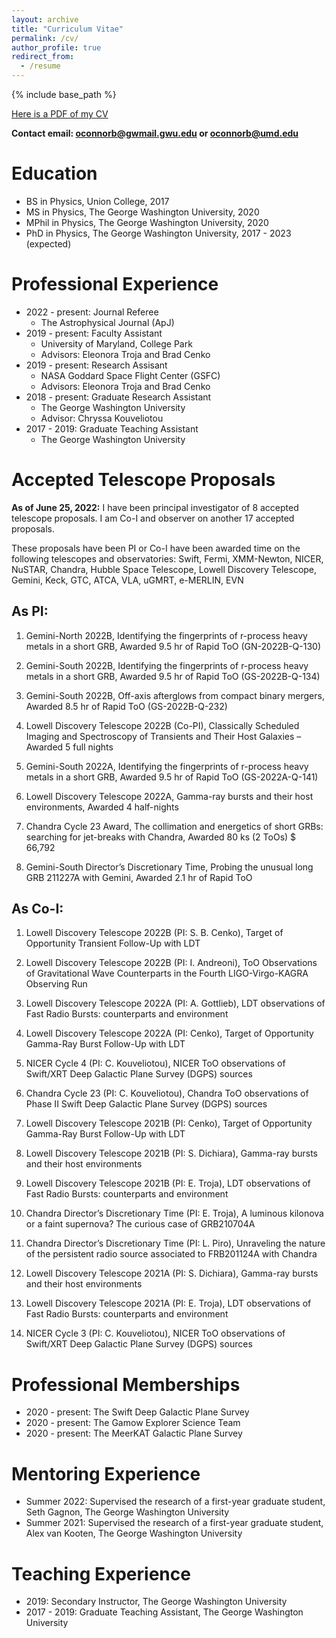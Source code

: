 ```yaml
---
layout: archive
title: "Curriculum Vitae"
permalink: /cv/
author_profile: true
redirect_from:
  - /resume
---
```


{% include base_path %}

[Here is a PDF of my CV](/brendanoconnor.github.io/files/CV.pdf)

**Contact email: oconnorb@gwmail.gwu.edu or oconnorb@umd.edu**

Education
======
* BS in Physics, Union College, 2017
* MS in Physics, The George Washington University, 2020
* MPhil in Physics, The George Washington University, 2020
* PhD in Physics, The George Washington University, 2017 - 2023 (expected)

Professional Experience
======
* 2022 - present: Journal Referee
  * The Astrophysical Journal (ApJ)
* 2019 - present: Faculty Assistant
  * University of Maryland, College Park
  * Advisors: Eleonora Troja and Brad Cenko
* 2019 - present: Research Assisant
  * NASA Goddard Space Flight Center (GSFC)
  * Advisors: Eleonora Troja and Brad Cenko
* 2018 - present: Graduate Research Assistant
  * The George Washington University
  * Advisor: Chryssa Kouveliotou
* 2017 - 2019: Graduate Teaching Assistant
  * The George Washington University

Accepted Telescope Proposals
======

**As of June 25, 2022:** I have been principal investigator of 8 accepted telescope proposals. I am Co-I and observer on another 17 accepted proposals.  

These proposals have been PI or Co-I have been awarded time on the following telescopes and observatories: Swift, Fermi, XMM-Newton, NICER, NuSTAR, Chandra, Hubble Space Telescope, Lowell Discovery Telescope, Gemini, Keck, GTC, ATCA, VLA, uGMRT, e-MERLIN, EVN 

As PI:
------

1. Gemini-North 2022B, Identifying the fingerprints of r-process heavy metals in a short GRB, Awarded 9.5 hr of Rapid ToO (GN-2022B-Q-130)

2. Gemini-South 2022B, Identifying the fingerprints of r-process heavy metals in a short GRB, Awarded 9.5 hr of Rapid ToO (GS-2022B-Q-134)

3. Gemini-South 2022B, Off-axis afterglows from compact binary mergers, Awarded 8.5 hr of Rapid ToO (GS-2022B-Q-232)

4. Lowell Discovery Telescope 2022B (Co-PI), Classically Scheduled Imaging and Spectroscopy of Transients and Their Host Galaxies – Awarded 5 full nights

5. Gemini-South 2022A, Identifying the fingerprints of r-process heavy metals in a short GRB, Awarded 9.5 hr of Rapid ToO (GS-2022A-Q-141)

6. Lowell Discovery Telescope 2022A, Gamma-ray bursts and their host environments, Awarded 4 half-nights

7. Chandra Cycle 23 Award, The collimation and energetics of short GRBs: searching for jet-breaks with Chandra, Awarded 80 ks (2 ToOs) $ 66,792

8. Gemini-South Director’s Discretionary Time, Probing the unusual long GRB 211227A with Gemini, Awarded 2.1 hr of Rapid ToO

As Co-I:
------

1. Lowell Discovery Telescope 2022B (PI: S. B. Cenko), Target of Opportunity Transient Follow-Up with LDT

2. Lowell Discovery Telescope 2022B (PI: I. Andreoni), ToO Observations of Gravitational Wave Counterparts in the Fourth LIGO-Virgo-KAGRA Observing Run

3. Lowell Discovery Telescope 2022A (PI: A. Gottlieb), LDT observations of Fast Radio Bursts: counterparts and environment

4. Lowell Discovery Telescope 2022A (PI: Cenko), Target of Opportunity Gamma-Ray Burst Follow-Up with LDT

5. NICER Cycle 4 (PI: C. Kouveliotou), NICER ToO observations of Swift/XRT Deep Galactic Plane Survey (DGPS) sources

6. Chandra Cycle 23 (PI: C. Kouveliotou), Chandra ToO observations of Phase II Swift Deep Galactic Plane Survey (DGPS) sources

7. Lowell Discovery Telescope 2021B (PI: Cenko), Target of Opportunity Gamma-Ray Burst Follow-Up with LDT

8. Lowell Discovery Telescope 2021B (PI: S. Dichiara), Gamma-ray bursts and their host environments

9. Lowell Discovery Telescope 2021B (PI: E. Troja), LDT observations of Fast Radio Bursts: counterparts and environment

10. Chandra Director’s Discretionary Time (PI: E. Troja), A luminous kilonova or a faint supernova? The curious case of GRB210704A

11. Chandra Director’s Discretionary Time (PI: L. Piro), Unraveling the nature of the persistent radio source associated to FRB201124A with Chandra

12. Lowell Discovery Telescope 2021A (PI: S. Dichiara), Gamma-ray bursts and their host environments

13. Lowell Discovery Telescope 2021A (PI: E. Troja), LDT observations of Fast Radio Bursts: counterparts and environment

14. NICER Cycle 3 (PI: C. Kouveliotou), NICER ToO observations of Swift/XRT Deep Galactic Plane Survey (DGPS) sources



Professional Memberships
======
* 2020 -  present: The Swift Deep Galactic Plane Survey
* 2020 -  present: The Gamow Explorer Science Team
* 2020 -  present: The MeerKAT Galactic Plane Survey

Mentoring Experience
======

* Summer 2022: Supervised the research of a first-year graduate student, Seth Gagnon, The George Washington University
* Summer 2021: Supervised the research of a first-year graduate student, Alex van Kooten, The George Washington University

Teaching Experience
======

* 2019: Secondary Instructor, The George Washington University
* 2017 - 2019: Graduate Teaching Assistant, The George Washington University
  
